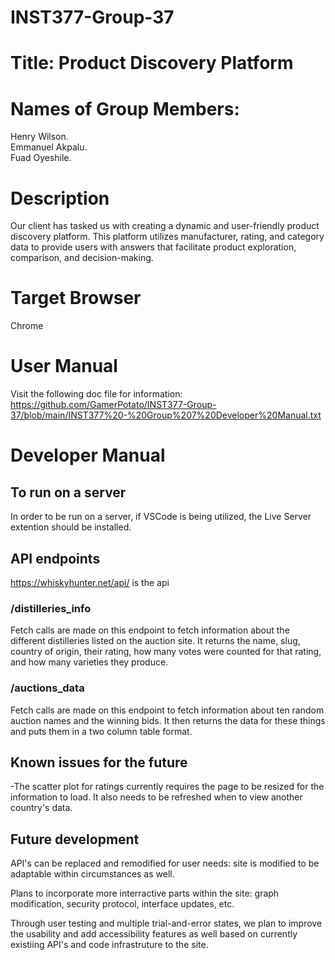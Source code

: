 # INST377-Group-37
# Title: Product Discovery Platform
# Names of Group Members:
Henry Wilson.  
Emmanuel Akpalu.  
Fuad Oyeshile.  
# Description
Our client has tasked us with creating a dynamic and user-friendly product discovery platform. This platform utilizes manufacturer, rating, and category data to provide users with answers that facilitate product exploration, comparison, and decision-making.
# Target Browser
Chrome
# User Manual
Visit the following doc file for information: https://github.com/GamerPotato/INST377-Group-37/blob/main/INST377%20-%20Group%207%20Developer%20Manual.txt
# Developer Manual
## To run on a server
In order to be run on a server, if VSCode is being utilized, the Live Server extention should be installed.
## API endpoints
https://whiskyhunter.net/api/ is the api
### /distilleries_info
Fetch calls are made on this endpoint to fetch information about the different distilleries listed on the auction site. It returns the name, slug, country of origin, their rating, how many votes were counted for that rating, and how many varieties they produce.

### /auctions_data
Fetch calls are made on this endpoint to fetch information about ten random auction names and the winning bids. It then returns 
the data for these things and puts them in a two column table format.

## Known issues for the future
-The scatter plot for ratings currently requires the page to be resized for the information to load. It also needs to be refreshed when to view another country's data.

## Future development
API's can be replaced and remodified for user needs: site is modified to be adaptable within circumstances as well.

Plans to incorporate more interractive parts within the site: graph modification, security protocol,  interface updates, etc.

Through user testing and multiple trial-and-error states, we plan to improve the usability and add accessibility features as well based on currently existiing API's and code infrastruture to the site.